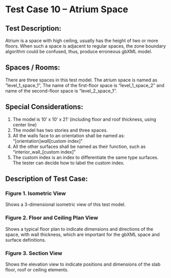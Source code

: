 # Test Case 10 – Atrium Space
## Test Description:
Atrium is a space with high ceiling, usually has the height of two or more floors. When such a space is adjacent to regular spaces, the zone boundary algorithm could be confused, thus, produce erroneous gbXML model.
## Spaces / Rooms:
There are three spaces in this test model. The atrium space is named as “level_1_space_1”, The name of the first-floor space is “level_1_space_2” and name of the second-floor space is “level_2_space_1”.
## Special Considerations:
1.	The model is 10’ x 10’ x 21’ (including floor and roof thickness, using center line)
2.	The model has two stories and three spaces.
3.	All the walls face to an orientation shall be named as: “[orientation]_wall_[custom index]”
4.	All the other surfaces shall be named as their function, such as “interior_wall_[custom index]”
5.	The custom index is an index to differentiate the same type surfaces. The tester can decide how to label the custom index.


## Description of Test Case:
### Figure 1. Isometric View
Shows a 3-dimensional isometric view of this test model.
### Figure 2. Floor and Ceiling Plan View
Shows a typical floor plan to indicate dimensions and directions of the space, with wall thickness, which are important for the gbXML space and surface definitions.  

### Figure 3. Section View
Shows the elevation view to indicate positions and dimensions of the slab floor, roof or ceiling elements.
